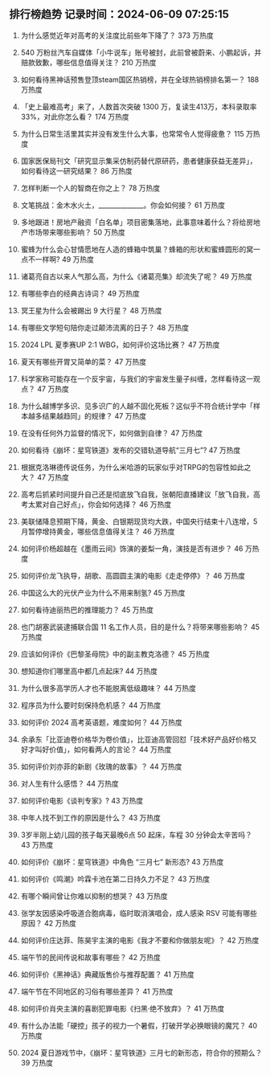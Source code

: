 
## 排行榜趋势 记录时间：2024-06-09 07:25:15
  
  1. 为什么感觉近年对高考的关注度比前些年下降了？ 373 万热度
    
  2. 540 万粉丝汽车自媒体「小牛说车」账号被封，此前曾被蔚来、小鹏起诉，并赔款致歉，哪些信息值得关注？ 210 万热度
    
  3. 如何看待黑神话预售登顶steam国区热销榜，并在全球热销榜排名第一？ 188 万热度
    
  4. 「史上最难高考」来了，人数首次突破 1300 万，复读生413万，本科录取率 33%，对此你怎么看？ 174 万热度
    
  5. 为什么日常生活里其实并没有发生什么大事，也常常令人觉得疲惫？ 115 万热度
    
  6. 国家医保局刊文「研究显示集采仿制药替代原研药，患者健康获益无差异」，如何看待这一研究结果？ 86 万热度
    
  7. 怎样判断一个人的智商在你之上？ 78 万热度
    
  8. 文笔挑战：金木水火土，______________。你会如何接？ 61 万热度
    
  9. 多地跟进！房地产融资「白名单」项目密集落地，此事意味着什么？将给房地产市场带来哪些影响？ 50 万热度
    
  10. 蜜蜂为什么会心甘情愿地在人造的蜂箱中筑巢？蜂箱的形状和蜜蜂圆形的窝一点不一样啊? 49 万热度
    
  11. 诸葛亮自古以来人气那么高，为什么《诸葛亮集》却流失了呢？ 49 万热度
    
  12. 有哪些李白的经典古诗词？ 49 万热度
    
  13. 冥王星为什么会被踢出 9 大行星？ 48 万热度
    
  14. 有哪些文学短句陪你走过颠沛流离的日子？ 48 万热度
    
  15. 2024 LPL 夏季赛UP 2:1 WBG，如何评价这场比赛？ 47 万热度
    
  16. 夏天有哪些开胃又简单的菜？ 47 万热度
    
  17. 科学家称可能存在一个反宇宙，与我们的宇宙发生量子纠缠，怎样看待这一观点？ 47 万热度
    
  18. 为什么越博学多识、见多识广的人越不固化死板？这似乎不符合统计学中「样本越多结果越趋同」的规律？ 47 万热度
    
  19. 在没有任何外力监督的情况下，如何做到自律？ 47 万热度
    
  20. 如何看待《崩坏：星穹铁道》发布的交错轨道导航“三月七”? 47 万热度
    
  21. 根据克洛琳德传说任务，为什么米哈游的玩家似乎对TRPG的包容性如此之大？ 47 万热度
    
  22. 高考后抓紧时间提升自己还是彻底放飞自我，张朝阳直播建议「放飞自我，高考太累对自己好点」，你会如何选择？ 46 万热度
    
  23. 美联储降息预期下降，黄金、白银期现货均大跌，中国央行结束十八连增，5月暂停增持黄金，哪些信息值得关注？ 46 万热度
    
  24. 如何评价杨超越在《墨雨云间》饰演的姜梨一角，演技是否有进步？ 46 万热度
    
  25. 如何评价龙飞执导，胡歌、高圆圆主演的电影《走走停停》？ 46 万热度
    
  26. 中国这么大的光伏产业为什么不用来制氢? 45 万热度
    
  27. 如何看待迪丽热巴的推理能力？ 45 万热度
    
  28. 也门胡塞武装逮捕联合国 11 名工作人员，目的是什么？将带来哪些影响？ 45 万热度
    
  29. 应该如何评价《巴黎圣母院》中的副主教克洛德？ 45 万热度
    
  30. 想知道你们哪里高中都几点起床? 44 万热度
    
  31. 为什么很多高学历人才也不能脱离低级趣味？ 44 万热度
    
  32. 程序员为什么要时刻保持危机感？ 44 万热度
    
  33. 如何评价 2024 高考英语题，难度如何？ 44 万热度
    
  34. 余承东「比亚迪卷价格华为卷价值」，比亚迪高管回怼「技术好产品好价格又好才叫好价值」，如何看两人的言论？ 44 万热度
    
  35. 如何评价刘亦菲的新剧《玫瑰的故事》？ 44 万热度
    
  36. 对人生有什么感悟？ 44 万热度
    
  37. 如何评价电影《谈判专家》? 43 万热度
    
  38. 中年人找不到工作的原因是什么？ 43 万热度
    
  39. 3岁半刚上幼儿园的孩子每天最晚6点 50 起床，车程 30 分钟会太辛苦吗？ 43 万热度
    
  40. 如何评价《崩坏：星穹铁道》中角色 “三月七” 新形态? 43 万热度
    
  41. 如何评价《鸣潮》吟霖卡池在第二日持久力不足？ 43 万热度
    
  42. 有哪个瞬间曾让你难以抑制的想哭？ 43 万热度
    
  43. 张学友因感染呼吸道合胞病毒，临时取消演唱会，成人感染 RSV 可能有哪些原因？ 42 万热度
    
  44. 如何评价庄达菲、陈昊宇主演的电影《我才不要和你做朋友呢》？ 42 万热度
    
  45. 端午节的民间传说和故事有哪些？ 42 万热度
    
  46. 如何评价《黑神话》典藏版售价与推荐配置？ 41 万热度
    
  47. 端午节在不同地区的习俗有哪些差异？ 41 万热度
    
  48. 如何评价肖央主演的喜剧犯罪电影《扫黑·绝不放弃》？ 41 万热度
    
  49. 有什么办法能「硬控」孩子的视力一个暑假，打破开学必换眼镜的魔咒？ 40 万热度
    
  50. 2024 夏日游戏节中，《崩坏：星穹铁道》三月七的新形态，符合你的预期么？ 39 万热度
    